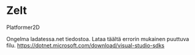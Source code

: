 # Zelt
Platformer2D

Ongelma ladatessa.net tiedostoa. Lataa täältä errorin mukainen puuttuva filu.
https://dotnet.microsoft.com/download/visual-studio-sdks
